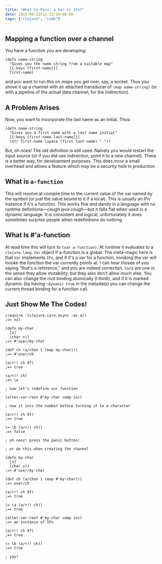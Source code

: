 ```yaml
---
title: "What to Pass: a Var or IFn?"
date: 2015-08-23T12:33:14-06:00
tags: ["clojure", "code"]
---
```

## Mapping a function over a channel

You have a function you are developing:

```
(defn name-string
  "Gives you the name string from a suitable map"
  [{:keys [first-name]}]
  first-name)
```

and you want to run this on maps you get over, say, a socket. Thus you shove it up a channel with an attached transducer of `(map name-string)` (or with a pipeline of the actual data channel, for the indirection).
## A Problem Arises

Now, you want to incorporate the last name as an initial. Thus:

```
(defn name-string
  "Gives you a first name with a last name initial"
  [{:keys [first-name last-name]}]
  (str first-name \space (first last-name) "."))
```
But, oh noes! The old definition is still used. Naïvely you would restart the input source (or if you did use indirection, point it to a new channel). There is a better way, for development purposes. This does incur a small overhead and allows a feature which may be a security hole in production.
## What is `a-function`

This will resolve at compile time to the current value of the var named by the symbol (or just the value bound to it if a local). This is usually an IFn instance if it's a function. This works fine and dandy in a language with no runtime definitions—*cough* java *cough*—but it falls flat when used in a dynamic language. It is consistent and logical, unfortunately it does sometimes surprise people when redefinitions do nothing.
## What Is #'a-function

At read time this will turn to `(var a-function)`. At runtime it evaluates to a `clojure.lang.Var` object if a-function is a global. The meta-magic here is that `Var` implements `IFn`, and if it's a var for a function, invoking the var will invoke the function the var currently points at. I can hear thosee of you saying "that's a reference," and you are indeed correctish. `Var`s are one in the sense they allow mutability, but they also don't allow much else. You can also change the root binding atomically (I think), and if it is marked dynamic (by having `:dynamic true` in the metadata) you can change the current thread binding for a function call.
## Just Show Me The Codes!

```
(require '[clojure.core.async :as a])
;=> nil

(defn my-char
  [x]
  (char x))
;=> #'user/my-char

(def ch (a/chan 1 (map my-char)))
;=> #'user/ch

(a/>!! ch 97)
;=> true

(a/<!! ch)
;=> \a

; now let's redefine our function

(alter-var-root #'my-char comp inc)

; now it incs the number before turning it to a character

(a/>!! ch 97)
;=> true

(= \b (a/<!! ch))
;=> false

; oh noez! press the panic button!

; or do this when creating the channel

(defn my-char
  [x]
  (char x))
;=> #'user/my-char

(def ch (a/chan 1 (map #'my-char)))
;=> user/ch

(a/>!! ch 97)
;=> true

(= \a (a/<!! ch))
;=> true

(alter-var-root #'my-char comp inc)
;=> an instance of IFn

(a/>!! ch 97)
;=> true

(= \b (a/<!! ch))
;=> true

; yay!
```
